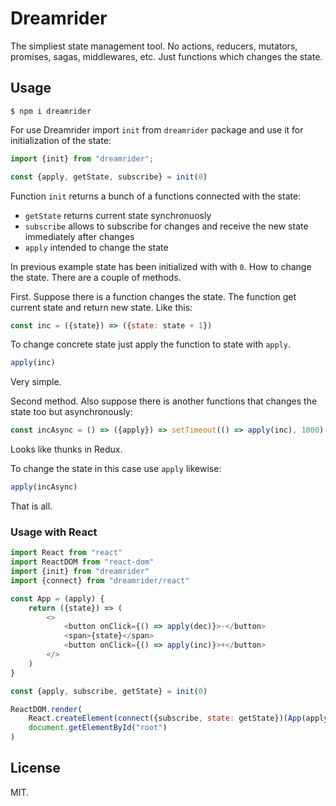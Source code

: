 Dreamrider
==========

The simpliest state management tool. No actions, reducers, mutators, promises, sagas, middlewares, etc. Just functions which changes the state.

## Usage

```
$ npm i dreamrider
```

For use Dreamrider import `init` from `dreamrider` package and use it for initialization of the state:

```javascript
import {init} from "dreamrider";

const {apply, getState, subscribe} = init(0)
```

Function `init` returns a bunch of a functions connected with the state:
- `getState` returns current state synchronuosly
- `subscribe` allows to subscribe for changes and receive the new state immediately after changes
- `apply` intended to change the state

In previous example state has been initialized with with `0`. How to change the state. There are a couple of methods.

First. Suppose there is a function changes the state. The function get current state and return new state. Like this:

```javascript
const inc = ({state}) => ({state: state + 1})
```

To change concrete state just apply the function to state with `apply`.

```javascript
apply(inc)
```

Very simple.

Second method. Also suppose there is another functions that changes the state too but asynchronously:

```javascript
const incAsync = () => ({apply}) => setTimeout(() => apply(inc), 1000)
```

Looks like thunks in Redux.

To change the state in this case use `apply` likewise:

```javascript
apply(incAsync)
```

That is all.

### Usage with React

```javascript
import React from "react"
import ReactDOM from "react-dom"
import {init} from "dreamrider"
import {connect} from "dreamrider/react"

const App = (apply) {
	return ({state}) => (
		<>
			<button onClick={() => apply(dec)}>-</button>
			<span>{state}</span>
			<button onClick={() => apply(inc)}>+</button>
		</>
	)
}

const {apply, subscribe, getState} = init(0)

ReactDOM.render(
	React.createElement(connect({subscribe, state: getState})(App(apply))),
	document.getElementById("root")
)
```
## License

MIT.
